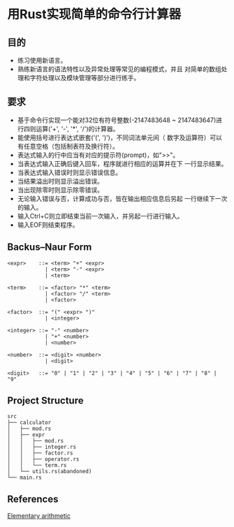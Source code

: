 # 用Rust实现简单的命令行计算器 #

## 目的 ##
* 练习使用新语言。
* 熟练新语言的语法特性以及异常处理等常见的编程模式，并且
对简单的数组处理和字符处理以及模块管理等部分进行练手。

## 要求 ##
* 基于命令行实现一个能对32位有符号整数(-2147483648 ~ 
2147483647)进行四则运算('+', '-', '*', '/')的计算器。
* 能使用括号进行表达式嵌套('(', ')')，不同词法单元间（
数字及运算符）可以有任意空格（包括制表符及换行符）。
* 表达式输入的行中应当有对应的提示符(prompt)，如">>"。
* 当表达式输入正确后键入回车，程序就进行相应的运算并在下
一行显示结果。
* 当表达式输入错误时则显示错误信息。
* 当结果溢出时则显示溢出错误。
* 当出现除零时则显示除零错误。
* 无论输入错误与否，计算成功与否，皆在输出相应信息后另起
一行继续下一次的输入。
* 输入Ctrl+C则立即结束当前一次输入，并另起一行进行输入。
* 输入EOF则结束程序。

## Backus–Naur Form ##
``` BNF
<expr>    ::= <term> "+" <expr>
            | <term> "-" <expr>
            | <term>

<term>    ::= <factor> "*" <term>
            | <factor> "/" <term>
            | <factor>

<factor>  ::= "(" <expr> ")"
            | <integer>

<integer> ::= "-" <number>
            | "+" <number>
            | <number>

<number>  ::= <digit> <number>
            | <digit>

<digit>   ::= "0" | "1" | "2" | "3" | "4" | "5" | "6" | "7" | "8" | "9"
```

## Project Structure ##
``` directory tree
src
├── calculator
│   ├── mod.rs
│   ├── expr
│   │   ├── mod.rs
│   │   ├── integer.rs
│   │   ├── factor.rs
│   │   ├── operator.rs
│   │   └── term.rs
│   └── utils.rs(abandoned)
└── main.rs
```

## References ##
[Elementary arithmetic](https://en.wikipedia.org/wiki/Elementary_arithmetic)
